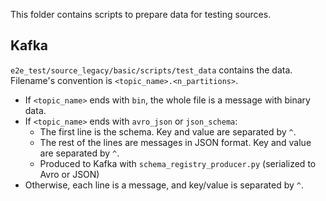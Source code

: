 This folder contains scripts to prepare data for testing sources.

## Kafka

`e2e_test/source_legacy/basic/scripts/test_data` contains the data. Filename's convention is `<topic_name>.<n_partitions>`.

- If `<topic_name>` ends with `bin`, the whole file is a message with binary data.
- If `<topic_name>` ends with `avro_json` or `json_schema`:
    - The first line is the schema. Key and value are separated by `^`.
    - The rest of the lines are messages in JSON format. Key and value are separated by `^`.
    - Produced to Kafka with `schema_registry_producer.py` (serialized to Avro or JSON)
- Otherwise, each line is a message, and key/value is separated by `^`.
